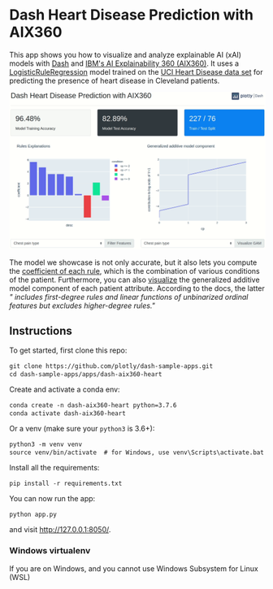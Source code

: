 <!--
To get started, replace
Dash Heart Disease Prediction with AIX360 with your app name (e.g. Dash Super Cool App)
dash-aix360-heart with the short handle (e.g. dash-super-cool)

If this is in dash sample apps, uncomment the second "git clone https..." and remove the first one.
If this is in dash sample apps and you have a colab demo, uncomment the "Open in Colab" link to see the badge (make sure to create a ColabDemo.ipynb) first.

-->
# Dash Heart Disease Prediction with AIX360
<!-- 
[![Open In Colab](https://colab.research.google.com/assets/colab-badge.svg)](https://colab.research.google.com/github/plotly/dash-sample-apps/blob/master/apps/dash-aix360-heart/ColabDemo.ipynb)
 -->

This app shows you how to visualize and analyze explainable AI (xAI) models with [Dash](https://plotly.com/dash/) and [IBM's AI Explainability 360 (AIX360)](https://aix360.mybluemix.net/). It uses a [LogisticRuleRegression](https://aix360.readthedocs.io/en/latest/dise.html#aix360.algorithms.rbm.logistic_regression.LogisticRuleRegression) model trained on the [UCI Heart Disease data set](https://archive.ics.uci.edu/ml/datasets/heart+Disease) for predicting the presence of heart disease in Cleveland patients.

![demo](assets/demo.gif)

The model we showcase is not only accurate, but it also lets you compute the [coefficient of each rule](https://aix360.readthedocs.io/en/latest/dise.html#aix360.algorithms.rbm.logistic_regression.LogisticRuleRegression.explain), which is the combination of various conditions of the patient. Furthermore, you can also [visualize](https://aix360.readthedocs.io/en/latest/dise.html#aix360.algorithms.rbm.logistic_regression.LogisticRuleRegression.visualize) the generalized additive model component of each patient attribute. According to the docs, the latter *" includes first-degree rules and linear functions of unbinarized ordinal features but excludes higher-degree rules."*



## Instructions

To get started, first clone this repo:

<!-- ```
git clone https://github.com/plotly/dash-aix360-heart.git
cd dash-aix360-heart
``` -->


```
git clone https://github.com/plotly/dash-sample-apps.git
cd dash-sample-apps/apps/dash-aix360-heart
```


Create and activate a conda env:
```
conda create -n dash-aix360-heart python=3.7.6
conda activate dash-aix360-heart
```

Or a venv (make sure your `python3` is 3.6+):
```
python3 -m venv venv
source venv/bin/activate  # for Windows, use venv\Scripts\activate.bat
```

Install all the requirements:

```
pip install -r requirements.txt
```

You can now run the app:
```
python app.py
```

and visit http://127.0.0.1:8050/.


### Windows virtualenv

If you are on Windows, and you cannot use Windows Subsystem for Linux (WSL)